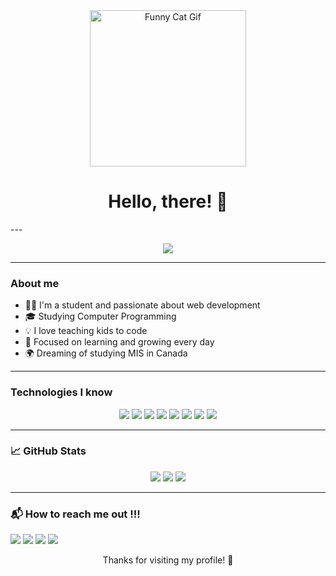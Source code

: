<div align="center">
  <img src="https://media.giphy.com/media/l2JIeRIge5SQcpaP6/giphy.gif" width="250" alt="Funny Cat Gif" />
</div>

<h1 align="center">Hello, there! 👋</h1>
---





<p align="center">
  <img src="https://github-profile-summary-cards.vercel.app/api/cards/profile-details?username=iamazra03&theme=github_dark" />
</p>

---

### About me

- 👩‍💻 I'm a student and passionate about web development
- 🎓 Studying Computer Programming
- 💡 I love teaching kids to code
- 💪 Focused on learning and growing every day
- 🌍 Dreaming of studying MIS in Canada


---

### Technologies I know

<p align="center"> 
  <img src="https://img.shields.io/badge/HTML5-E34F26?style=flat&logo=html5&logoColor=white"/> 
  <img src="https://img.shields.io/badge/CSS3-1572B6?style=flat&logo=css3&logoColor=white"/> 
  <img src="https://img.shields.io/badge/JavaScript-F7DF1E?style=flat&logo=javascript&logoColor=black"/> 
  <img src="https://img.shields.io/badge/C%23-239120?style=flat&logo=c-sharp&logoColor=white"/> 
  <img src="https://img.shields.io/badge/Java-007396?style=flat&logo=java&logoColor=white"/> 
  <img src="https://img.shields.io/badge/MySQL-4479A1?style=flat&logo=mysql&logoColor=white"/> 
  <img src="https://img.shields.io/badge/Figma-F24E1E?style=flat&logo=figma&logoColor=white"/>
  <img src="https://img.shields.io/badge/WordPress-21759B?style=flat&logo=wordpress&logoColor=white"/>
</p>




---

### 📈 GitHub Stats

<p align="center">
  <img src="https://github-readme-stats.vercel.app/api?username=iamazra03&show_icons=true&theme=radical" />
  <img src="https://github-readme-streak-stats.herokuapp.com/?user=iamazra03&theme=tokyonight" />
  <img src="https://github-readme-stats.vercel.app/api/top-langs/?username=iamazra03&layout=compact&theme=tokyonight" />
</p>

---

### 📬 How to reach me out !!!
<p>
  <a href="mailto:iamazra03@gmail.com"><img src="https://img.shields.io/badge/Gmail-D14836?style=flat&logo=gmail&logoColor=white"/></a>
  <a href="https://www.linkedin.com/in/azra-cengiz-2315032aa/"><img src="https://img.shields.io/badge/LinkedIn-0077B5?style=flat&logo=linkedin&logoColor=white"/></a>
  <a href="https://instagram.com/4zracngz"><img src="https://img.shields.io/badge/Instagram-E4405F?style=flat&logo=instagram&logoColor=white"/></a>
  <a href="https://twitter.com/iamazra03"><img src="https://img.shields.io/badge/Twitter-1DA1F2?style=flat&logo=twitter&logoColor=white"/></a>
</p>


<p align="center">
  Thanks for visiting my profile! 💖
</p>

